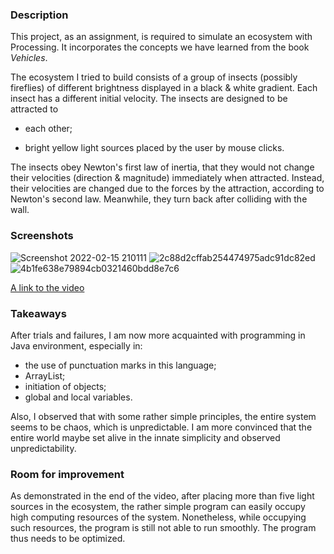 ### Description

This project, as an assignment, is required to simulate an ecosystem with Processing. It incorporates the concepts we have learned from the book *Vehicles*.

The ecosystem I tried to build consists of a group of insects (possibly fireflies) of different brightness displayed in a black & white gradient. Each insect has a different initial velocity. The insects are designed to be attracted to

- each other;

- bright yellow light sources placed by the user by mouse clicks.

The insects obey Newton's first law of inertia, that they would not change their velocities (direction & magnitude) immediately when attracted. Instead, their velocities are changed due to the forces by the attraction, according to Newton's second law. Meanwhile, they turn back after colliding with the wall.



### Screenshots

![Screenshot 2022-02-15 210111](https://user-images.githubusercontent.com/51028862/154114710-b11c3b9c-aa93-4ddf-95cd-e558ffa380f2.png)
![2c88d2cffab254474975adc91dc82ed](https://user-images.githubusercontent.com/51028862/154114744-ae4a7271-92ea-4cce-9fba-99faba6a6dd9.png)
![4b1fe638e79894cb0321460bdd8e7c6](https://user-images.githubusercontent.com/51028862/154114762-ea699bfc-94e5-4e33-a03a-f8283392f197.png)


[A link to the video](https://od20-my.sharepoint.com/:v:/g/personal/xu_od20_onmicrosoft_com/EbaFuwepGOtCq-lXDvZGrK8BIYKy2gZZJpsDMispwBL9KA?e=WDj5tI&download=1)



### Takeaways

After trials and failures, I am now more acquainted with programming in Java environment, especially in:

- the use of punctuation marks in this language;
- ArrayList;
- initiation of objects;
- global and local variables.

Also, I observed that with some rather simple principles, the entire system seems to be chaos, which is unpredictable. I am more convinced that the entire world maybe set alive in the innate simplicity and observed unpredictability.



### Room for improvement

As demonstrated in the end of the video, after placing more than five light sources in the ecosystem, the rather simple program can easily occupy high computing resources of the system. Nonetheless, while occupying such resources, the program is still not able to run smoothly. The program thus needs to be optimized.
